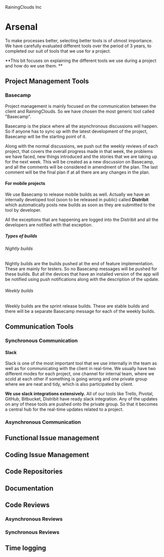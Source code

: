 RainingClouds Inc
# Arsenal
To make processes better, selecting better tools is of utmost importance. We have carefully evaluated different tools over the period of 3 years, to completed our suit of tools that we use for a project.

**This bit focuses on explaining the different tools we use during a project and how do we use them.
**
## Project Management Tools
### Basecamp
Project management is mainly focused on the communication between the client and RainingClouds. So we have chosen the most generic tool called "Basecamp".

Basecamp is the place where all the asynchronous discussions will happen. So if anyone has to sync up with the latest development of the project, Basecamp will be the starting point of it.

Along with the normal discussions, we push out the weekly reviews of each project, that covers the overall progress made in that week, the problems we have faced, new things introduced and the stories that we are taking up for the next week. This will be created as a new discussion on Basecamp, and all the comments will be considered in amendment of the plan. The last comment will be the final plan if at all there are any changes in the plan.

#### For mobile projects

We use Basecamp to release mobile builds as well. Actually we have an internally developed tool (soon to be released in public) called **Distribit** which automatically posts new builds as soon as they are submitted to the tool by developer. 

All the exceptions that are happening are logged into the Distribit and all the developers are notified with that exception. 

##### Types of builds
###### Nightly builds
Nightly builds are the builds pushed at the end of feature implementation. These are mainly for testers. So no Basecamp messages will be pushed for these builds. But all the devices that have an installed version of the app will be notified using push notifications along with the description of the update.
###### Weekly builds
Weekly builds are the sprint release builds. These are stable builds and there will be a separate Basecamp message for each of the weekly builds. 
## Communication Tools
### Synchronous Communication
#### Slack
Slack is one of the most important tool that we use internally in the team as well as for communicating with the client in real-time. We usually have two different modes for each project, one channel for internal team, where we scold at each other if something is going wrong and one private group where we are neat and tidy, which is also participated by client.

**We use slack integrations extensively.** All of our tools like Trello, Pivotal, GitHub, Bitbucket, Distribit have ready slack integration. Any of the updates on any of these tools are pushed onto the private group. So that it becomes a central hub for the real-time updates related to a project.
### Asynchronous Communication
## Functional Issue management
## Coding Issue Management
## Code Repositories
## Documentation
## Code Reviews
### Asynchronous Reviews
### Synchronous Reviews
## Time logging




